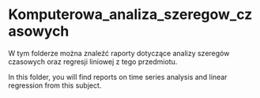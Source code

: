 # Komputerowa_analiza_szeregow_czasowych
W tym folderze można znaleźć raporty dotyczące analizy szeregów czasowych oraz regresji liniowej z tego przedmiotu.


In this folder, you will find reports on time series analysis and linear regression from this subject.
